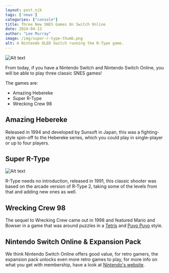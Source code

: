 ```yaml
---
layout: post.njk 
tags: ['news']
categories: ["console"]
title: Three New SNES Games On Switch Online
date: 2024-04-12
author: "Lee Murray"
image: /img/super-r-type-thumb.png
alt: A Nintendo OLED Switch running the R-Type game.
---
```


![Alt text](/img/snes-online-switch.png "A Nitendo Switch on a wooden surface displaying a selction of games from Nintendo Switch Online.")


From today, if you have a Nintendo Switch and Nintendo Switch Online, you will be able to play three classic SNES games!

The games are:

- Amazing Hebereke
- Super R-Type
- Wrecking Crew 98

## Amazing Hebereke

Released in 1994 and developed by Sunsoft in Japan, this was a fighting-style spin-off to the Hebereke series, which you could play in single-player or up to four players.

## Super R-Type

![Alt text](/img/super-r-type-snes-switch.png "A Nintendo OLED Switch running the R-Type game.")

R-Type needs no introduction, released in 1991, this classic shooter was based on the arcade version of R-Type 2, taking some of the levels from that and adding new ones as well.


## Wrecking Crew 98

The sequel to Wrecking Crew came out in 1998 and featured Mario and Bowser in a game that was around puzzles in a [Tetris](https://www.nintendo.com/en-gb/Games/Game-Boy/TETRIS--275924.html) and [Puyo Puyo](https://en.wikipedia.org/wiki/Puyo_Puyo) style.

## Nintendo Switch Online & Expansion Pack
We think Nintendo Switch Online offers good value, for retro gamers, the expansion pack unlocks even more retro games to play, for more info on what you get with membership, have a look at [Nintendo's website](https://www.nintendo.com/en-gb/Nintendo-Switch-Online/Membership-options/Membership-options-1374627.html).





